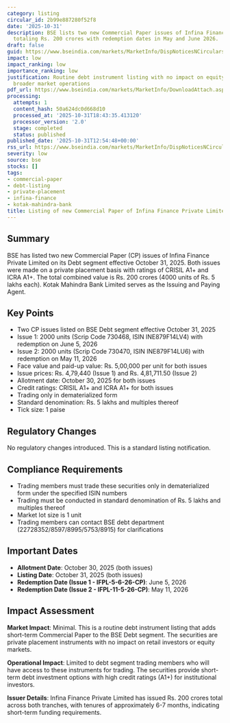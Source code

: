 ```yaml
---
category: listing
circular_id: 2b99e887280f52f8
date: '2025-10-31'
description: BSE lists two new Commercial Paper issues of Infina Finance Private Limited
  totaling Rs. 200 crores with redemption dates in May and June 2026.
draft: false
guid: https://www.bseindia.com/markets/MarketInfo/DispNoticesNCirculars.aspx?Noticeid={A9669556-B7C7-4FD7-A579-E70932DDE950}&noticeno=20251031-41&dt=10/31/2025&icount=41&totcount=66&flag=0
impact: low
impact_ranking: low
importance_ranking: low
justification: Routine debt instrument listing with no impact on equity markets or
  broader market operations
pdf_url: https://www.bseindia.com/markets/MarketInfo/DownloadAttach.aspx?id=20251031-41&attachedId=
processing:
  attempts: 1
  content_hash: 50a624dc0d668d10
  processed_at: '2025-10-31T18:43:35.413120'
  processor_version: '2.0'
  stage: completed
  status: published
published_date: '2025-10-31T12:54:48+00:00'
rss_url: https://www.bseindia.com/markets/MarketInfo/DispNoticesNCirculars.aspx?Noticeid={A9669556-B7C7-4FD7-A579-E70932DDE950}&noticeno=20251031-41&dt=10/31/2025&icount=41&totcount=66&flag=0
severity: low
source: bse
stocks: []
tags:
- commercial-paper
- debt-listing
- private-placement
- infina-finance
- kotak-mahindra-bank
title: Listing of new Commercial Paper of Infina Finance Private Limited
---
```


## Summary

BSE has listed two new Commercial Paper (CP) issues of Infina Finance Private Limited on its Debt segment effective October 31, 2025. Both issues were made on a private placement basis with ratings of CRISIL A1+ and ICRA A1+. The total combined value is Rs. 200 crores (4000 units of Rs. 5 lakhs each). Kotak Mahindra Bank Limited serves as the Issuing and Paying Agent.

## Key Points

- Two CP issues listed on BSE Debt segment effective October 31, 2025
- Issue 1: 2000 units (Scrip Code 730468, ISIN INE879F14LV4) with redemption on June 5, 2026
- Issue 2: 2000 units (Scrip Code 730470, ISIN INE879F14LU6) with redemption on May 11, 2026
- Face value and paid-up value: Rs. 5,00,000 per unit for both issues
- Issue prices: Rs. 4,79,440 (Issue 1) and Rs. 4,81,711.50 (Issue 2)
- Allotment date: October 30, 2025 for both issues
- Credit ratings: CRISIL A1+ and ICRA A1+ for both issues
- Trading only in dematerialized form
- Standard denomination: Rs. 5 lakhs and multiples thereof
- Tick size: 1 paise

## Regulatory Changes

No regulatory changes introduced. This is a standard listing notification.

## Compliance Requirements

- Trading members must trade these securities only in dematerialized form under the specified ISIN numbers
- Trading must be conducted in standard denomination of Rs. 5 lakhs and multiples thereof
- Market lot size is 1 unit
- Trading members can contact BSE debt department (22728352/8597/8995/5753/8915) for clarifications

## Important Dates

- **Allotment Date**: October 30, 2025 (both issues)
- **Listing Date**: October 31, 2025 (both issues)
- **Redemption Date (Issue 1 - IFPL-5-6-26-CP)**: June 5, 2026
- **Redemption Date (Issue 2 - IFPL-11-5-26-CP)**: May 11, 2026

## Impact Assessment

**Market Impact**: Minimal. This is a routine debt instrument listing that adds short-term Commercial Paper to the BSE Debt segment. The securities are private placement instruments with no impact on retail investors or equity markets.

**Operational Impact**: Limited to debt segment trading members who will have access to these instruments for trading. The securities provide short-term debt investment options with high credit ratings (A1+) for institutional investors.

**Issuer Details**: Infina Finance Private Limited has issued Rs. 200 crores total across both tranches, with tenures of approximately 6-7 months, indicating short-term funding requirements.